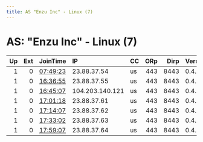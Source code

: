 ```yaml
---
title: AS "Enzu Inc" - Linux (7)
---
```


# AS: "Enzu Inc" - Linux (7)

|   Up |   Ext | JoinTime                                                                                            | IP              | CC   |   ORp |   Dirp | Version   | Contact   | Nickname   |   eFamMembers |
|-----:|------:|:----------------------------------------------------------------------------------------------------|:----------------|:-----|------:|-------:|:----------|:----------|:-----------|--------------:|
|    1 |     0 | [07:49:23](https://metrics.torproject.org/rs.html#details/7E65527BBA5AF598471999BB36734CA6FE389A8C) | 23.88.37.54     | us   |   443 |   8443 | 0.4.3.5   | None      | Unnamed    |             1 |
|    1 |     0 | [16:36:55](https://metrics.torproject.org/rs.html#details/66983A6D2B17AF134C28FC1A950A22AC88546593) | 23.88.37.55     | us   |   443 |   8443 | 0.4.3.5   | None      | Unnamed    |             1 |
|    1 |     0 | [16:45:07](https://metrics.torproject.org/rs.html#details/5EACEBD7A3F396848F5E56B3EF028505AF80E191) | 104.203.140.121 | us   |   443 |   8443 | 0.4.3.5   | None      | Unnamed    |             1 |
|    1 |     0 | [17:01:18](https://metrics.torproject.org/rs.html#details/A05C1306E400AD1DDC6883E23D7EAAF910C4DF64) | 23.88.37.61     | us   |   443 |   8443 | 0.4.3.5   | None      | Unnamed    |             1 |
|    1 |     0 | [17:14:07](https://metrics.torproject.org/rs.html#details/85DAAD9E218754DEC27F90DA3952F44D6D434AEB) | 23.88.37.62     | us   |   443 |   8443 | 0.4.3.5   | None      | Unnamed    |             1 |
|    1 |     0 | [17:33:02](https://metrics.torproject.org/rs.html#details/13D13C0ECB5DE7D9B047E21F674505C90C1E0088) | 23.88.37.63     | us   |   443 |   8443 | 0.4.3.5   | None      | Unnamed    |             1 |
|    1 |     0 | [17:59:07](https://metrics.torproject.org/rs.html#details/D4E4D495A761B318F9FCDE7F93EA478C85F95420) | 23.88.37.64     | us   |   443 |   8443 | 0.4.3.5   | None      | Unnamed    |             1 |

